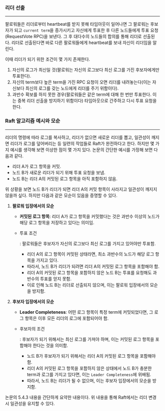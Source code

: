### 리더 선출

<hr> 

팔로워들은 리더로부터 heartbeat를 받지 못해 타임아웃이 일어나면 그 팔로워는 후보자가 되고 `current term`을 증가시키고 자신에게 투표한 후 다른 노드들에게 투표 요청(RequestVote RPC)을 보낸다. 그 후 대다수의 노드들의 합의를 통해 리더로 선출된다. 리더로 선출된다면 바로 다른 팔로워들에게 heartbeat를 보내 자신이 리더임을 알린다.

이때 리더가 되기 위한 조건이 몇 가지 존재한다.

1. 자신의 로그가 최신일 것(팔로워는 자신의 로그보다 최신 로그를 가진 후보자에게만 투표한다).
2. 자신의 term보다 높은 term을 가진 RPC 요청이 오면 리더를 내려놓는다(이는 자신보다 최신의 로그를 갖는 노드에게 리더를 주기 위함이다).
3. 과반수 확보를 하지 못한 경우(팔로워들은 같은 term에 대해 한 번만 투표한다. 이는 중복 리더 선출을 방지하기 위함이다) 타임아웃으로 간주하고 다시 투표 요청을 한다.

### Raft 알고리즘 예시와 모순

<hr>

리더의 명령에 따라 로그를 복사하고, 리더가 없으면 새로운 리더를 뽑고, 일관성이 깨지면 리더가 로그를 덮어버리는 등 일련의 작업들로 Raft가 완전하다고 한다. 하지만 몇 가지 예시를 생각해 보면 이상한 점이 몇 가지 있다. 논문의 간단한 예시를 가정해 보면 다음과 같다.

- 리더 A가 로그 항목을 커밋.
- 노드 B가 새로운 리더가 되기 위해 투표 요청을 보냄.
- 노드 B는 리더 A의 커밋된 로그 항목을 아직 포함하지 않음.

위 상황을 보면 노드 B가 리더가 되면 리더 A의 커밋 항목이 사라지고 일관성이 깨지지 않을까 싶다. 하지만 다음과 같은 모순이 있음을 증명할 수 있다.

1. **팔로워 입장에서의 모순**

   - **커밋된 로그 항목**: 리더 A가 로그 항목을 커밋했다는 것은 과반수 이상의 노드가 해당 로그 항목을 저장하고 있다는 의미임.

   - 투표 조건

     : 팔로워들은 후보자가 자신의 로그보다 최신 로그를 가지고 있어야만 투표함.

     - 리더 A의 로그 항목이 커밋된 상태라면, 최소 과반수의 노드가 해당 로그 항목을 가지고 있다.
     - 따라서, 노드 B가 리더가 되려면 리더 A의 커밋된 로그 항목을 포함해야 함.
     - 리더 A의 커밋된 로그 항목을 포함하지 않은 노드 B는 투표를 요청해도 과반수의 투표를 얻지 못함.
     - 이로 인해 노드 B는 리더로 선출되지 않으며, 이는 팔로워 입장에서의 모순을 방지함.

2. **후보자 입장에서의 모순**

   - **Leader Completeness**: 어떤 로그 항목이 특정 term에 커밋되었다면, 그 로그 항목은 이후 모든 리더의 로그에 포함되어야 함.

   - 후보자의 조건

     : 후보자가 되기 위해서는 최신 로그를 가져야 하며, 이는 커밋된 로그 항목을 포함해야 한다는 것을 의미함.

     - 노드 B가 후보자가 되기 위해서는 리더 A의 커밋된 로그 항목을 포함해야 함.
     - 리더 A의 커밋된 로그 항목을 포함하지 않은 상태에서 노드 B가 충분한 term과 로그를 가지고 있다면, 이는 `Leader Completeness`에 위배됨.
     - 따라서, 노드 B는 리더가 될 수 없으며, 이는 후보자 입장에서의 모순을 방지함.

논문의 5.4.3 내용을 간단하게 요약한 내용이다. 위 내용을 통해 Raft에서는 리더 변경 시 일관성을 유지할 수 있다.